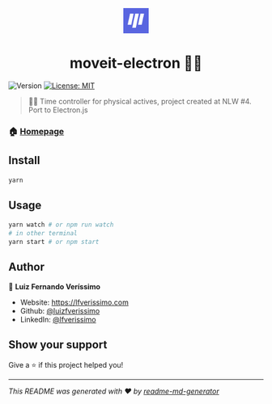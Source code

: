 
<p align="center">
  <img src="./assets/favicon.png" width="50px"/>
</p>
<h1 align="center"> moveit-electron 🏃‍♂️ </h1>
<p>
  <img alt="Version" src="https://img.shields.io/badge/version-1.0.0-blue.svg?cacheSeconds=2592000" />
  <a href="#" target="_blank">
    <img alt="License: MIT" src="https://img.shields.io/badge/License-MIT-yellow.svg" />
  </a>
</p>

> 🏃‍♂️ Time controller for physical actives, project created at NLW #4. Port to Electron.js

### 🏠 [Homepage](https://github.com/luizfverissimo/moveit-electron)

## Install

```sh
yarn
```

## Usage

```sh
yarn watch # or npm run watch 
# in other terminal
yarn start # or npm start
```

## Author

👤 **Luiz Fernando Veríssimo**

* Website: https://lfverissimo.com
* Github: [@luizfverissimo](https://github.com/luizfverissimo)
* LinkedIn: [@lfverissimo](https://linkedin.com/in/lfverissimo)

## Show your support

Give a ⭐️ if this project helped you!

***
_This README was generated with ❤️ by [readme-md-generator](https://github.com/kefranabg/readme-md-generator)_